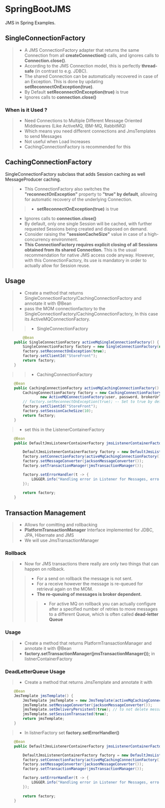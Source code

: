 # SpringBootJMS
JMS in Spring Examples.

## SingleConnectionFactory
> - A JMS ConnectionFactory adapter that returns the same Connection from all __createConnection()__ calls, and ignores calls to __Connection.close()__.
> - According to the JMS Connection model, this is perfectly __thread-safe__ (in contrast to e.g. JDBC). 
> - The shared Connection can be automatically recovered in case of an Exception. This is done by updating __setReconnectOnException(true)__.
> - By Default __setReconnectOnException(true)__ is true
> - Ignores calls to __connection.close()__

### When is it Used ?
> - Need Connections to Multiple Different Message Oriented Middlewares (Like ActiveMQ, IBM-MQ, RabbitMQ)
> - Which means you need different connections and JmsTemplates to send Messages
> - Not useful when Load Increases
> -  CachingConnectionFactory is recommended for this


## CachingConnectionFactory

SingleConnectionFactory subclass that adds Session caching as well MessageProducer caching. 
> - This ConnectionFactory also switches the __"reconnectOnException"__ property to __"true" by default__, allowing for automatic recovery of the underlying Connection.
>> - __setReconnectOnException(true)__ is true
> - Ignores calls to __connection.close()__
> - By default, only one single Session will be cached, with further requested Sessions being created and disposed on demand. 
> - Consider raising the __"sessionCacheSize"__ value in case of a high-concurrency environment.
> - __This ConnectionFactory requires explicit closing of all Sessions obtained from its shared Connection.__ This is the usual recommendation for native JMS access code anyway. However, with this ConnectionFactory, its use is mandatory in order to actually allow for Session reuse.

## Usage
> - Create a method that returns SingleConnectionFactory/CachingConnectionFactory and annotate it with @Bean
> - pass the MOM connectionfactory to the SingleConnectionFactory/CachingConnectionFactory, In this case its ActiveMQConnectionFactory.
>> - SingleConnectionFactory
```java
        @Bean
	public SingleConnectionFactory activeMqSingleConnectionFactory() {
		SingleConnectionFactory factory = new SingleConnectionFactory(new ActiveMQConnectionFactory(user,password,brokerUrl));
		factory.setReconnectOnException(true);
		factory.setClientId("StoreFront");
		return factory;		
	}
```
>> - CachingConnectionFactory
```java
	@Bean
	public CachingConnectionFactory activeMqCachingConnectionFactory() {
		CachingConnectionFactory factory = new CachingConnectionFactory(
				new ActiveMQConnectionFactory(user, password, brokerUrl));
		// factory.setReconnectOnException(true); -- Set to true by default
		factory.setClientId("StoreFront");
		factory.setSessionCacheSize(10);
		return factory;
	}

```

> - set this in the ListenerContainerFactory
```java
	@Bean
	public DefaultJmsListenerContainerFactory jmsListenerContainerFactory() {

		DefaultJmsListenerContainerFactory factory = new DefaultJmsListenerContainerFactory();
		factory.setConnectionFactory(activeMqCachingConnectionFactory());
		factory.setMessageConverter(jacksonMessageConverter());
		factory.setTransactionManager(jmsTransactionManager());

		factory.setErrorHandler(t -> {
			LOGGER.info("Handling error in Listener for Messages, erro: " + t.getMessage());
		});
		
		return factory;
	}
```



## Transaction Management
> - Allows for comitting and rollbacking
> - __PlatformTransactionManager__ Interface implemented for JDBC, JPA, Hibernate and JMS
> - We will use JmsTransactionManager

### Rollback
> - Now for JMS transactions there really are only two things that can happen on rollback. 
>> - For a send on rollback the message is not sent. 
>> - For a receive however the message is re-queued for retrieval again on the MOM. 
>> - __The re-queuing of messages is broker dependent.__
>>> - For active MQ on rollback you can actually configure after a specified number of retries to move messages to a different Queue, which is often called __dead-letter Queue__

### Usage
> - Create a method that returns PlatformTransactionManager and annotate it with @Bean
> - __factory.setTransactionManager(jmsTransactionManager());__ in listnerContainerFactory

### DeadLetterQueue Usage

> -  Create a method that returns JmsTemplate and annotate it with
```java
 	@Bean
 	JmsTemplate jmsTemplate() {
 		JmsTemplate jmsTemplate = new JmsTemplate(activeMqCachingConnectionFactory());
 		jmsTemplate.setMessageConverter(jacksonMessageConverter());
 		jmsTemplate.setDeliveryPersistent(true); // to not delete message
 		jmsTemplate.setSessionTransacted(true);
 		return jmsTemplate;
 	}
```
    
> - In listnerFactory set __factory.setErrorHandler()__
```	java
	@Bean
	public DefaultJmsListenerContainerFactory jmsListenerContainerFactory() {

		DefaultJmsListenerContainerFactory factory = new DefaultJmsListenerContainerFactory();
		factory.setConnectionFactory(activeMqCachingConnectionFactory());
		factory.setMessageConverter(jacksonMessageConverter());
		factory.setTransactionManager(jmsTransactionManager());

		factory.setErrorHandler(t -> {
			LOGGER.info("Handling error in Listener for Messages, erro: " + t.getMessage());
		});
		
		return factory;
	}

```
